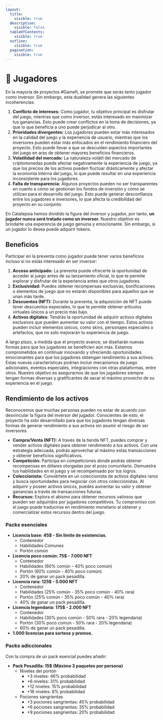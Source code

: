 ```yaml
---
layout:
  title:
    visible: true
  description:
    visible: false
  tableOfContents:
    visible: true
  outline:
    visible: true
  pagination:
    visible: true
---
```


# 🏁 Jugadores

En la mayoría de proyectos #Gamefi, se promete que serás tanto jugador como inversor. Sin embargo, esta dualidad genera las siguientes incoherencias:

1. **Conflicto de intereses:** Como jugador, tu objetivo principal es disfrutar del juego, mientras que como inversor, estás interesado en maximizar tus ganancias. Esto puede crear conflictos en la toma de decisiones, ya que lo que beneficia a uno puede perjudicar al otro.
2. **Prioridades divergentes:** Los jugadores pueden estar más interesados en la calidad del juego y la experiencia de usuario, mientras que los inversores pueden estar más enfocados en el rendimiento financiero del proyecto. Esto puede llevar a que se descuiden aspectos importantes del juego en aras de obtener mayores beneficios financieros.
3. **Volatilidad del mercado:** La naturaleza volátil del mercado de criptomonedas puede afectar negativamente la experiencia de juego, ya que los precios de los activos pueden fluctuar drásticamente y afectar la economía interna del juego, lo que puede resultar en una experiencia inconsistente para los jugadores.
4. **Falta de transparencia:** Algunos proyectos pueden no ser transparentes en cuanto a cómo se gestionan los fondos de inversión y cómo se utilizan para el desarrollo del juego. Esto puede generar desconfianza entre los jugadores e inversores, lo que afecta la credibilidad del proyecto en su conjunto.

En Catalepsia hemos dividido la figura del inversor y jugador, por tanto, **un jugador nunca será tratado como un inversor.** Nuestro objetivo es brindarte una experencia de juego genuina y emocionante. Sin embargo, si un jugador lo desea puede adquirir tokens.

## **Beneficios**

Participar en la preventa como jugador puede tener varios beneficios incluso si no estás interesado en ser inversor:

1. **Acceso anticipado:** La preventa puede ofrecerte la oportunidad de acceder al juego antes de su lanzamiento oficial, lo que te permite explorar y disfrutar de la experiencia antes que otros jugadores.
2. **Exclusividad:** Puedes obtener recompensas exclusivas, bonificaciones o elementos de juego que no estarán disponibles para aquellos que se unan más tarde.
3. **Descuentos (NFT):** Durante la preventa, la adquisición de NFT puede tener descuentos especiales, lo que te permite obtener artículos virtuales únicos a un precio más bajo.
4. **Activos digitales:** Tendrás la oportunidad de adquirir activos digitales exclusivos que pueden aumentar su valor con el tiempo. Estos activos pueden incluir elementos únicos, como skins, personajes especiales o artefactos, que no solo mejorarán tu experiencia de juego.

A largo plazo, a medida que el proyecto avance, se diseñarán nuevas formas para que los jugadores se beneficien aún más. Estamos comprometidos en continuar innovando y ofreciendo oportunidades emocionantes para que los jugadores obtengan rendimiento a sus activos. Estas nuevas características podrían incluir mecanismos de juego adicionales, eventos especiales, integraciones con otras plataformas, entre otros. Nuestro objetivo es asegurarnos de que los jugadores siempre tengan formas diversas y gratificantes de sacar el máximo provecho de su experiencia en el juego.

## **Rendimiento de los activos**

Reconocemos que muchas personas pueden no estar de acuerdo con desvincular la figura del inversor del jugador. Conscientes de esto, el proyecto ha sido desarrollado para que los jugadores tengan diversas formas de generar rendimiento a sus activos sin asumir el riesgo de ser inversores.

* **Compra/Venta (NFT):** A través de la tienda NFT, puedes comprar y vender activos digitales para obtener rendimiento a tus activos. Con una estrategia adecuada, podrás aprovechar al máximo estas transacciones y obtener beneficios significativos.
* **Competición:** Participa en competiciones donde podrás obtener recompensas en dólares otorgadas por el pozo comunitario. Demuestra tus habilidades en el juego y sé recompensado por tus logros.
* **Coleccionista:** Conviértete en un coleccionista de activos digitales raros y busca oportunidades para negociar con otros coleccionistas. Al adquirir y poseer activos únicos, puedes aumentar su valor y obtener ganancias a través de transacciones futuras.
* **Recursos:** Explora el abismo para obtener recursos valiosos que pueden ser adquiridos por jugadores competitivos. Tu compromiso con el juego puede traducirse en rendimiento monetario al obtener y comercializar estos recursos dentro del juego.

### Packs esenciales

* **Licencia base: 45$ - Sin límite de existencias.**
  * Contenedor
  * Habilidades Comunes
  * Portón común
* **Licencia poco común: 75$ - 7.000 NFT**
  * Contenedor
  * Habilidades (60% común - 40% poco común)
  * Portón (60% común - 40% poco común)
  * 20% de ganar un pack pesadilla.
* **Licencia rara: 125$ - 5.000 NFT**
  * Contenedor
  * Habilidades (25% común - 35% poco común - 40% rara)
  * Portón (25% común - 35% poco común - 40% rara)
  * 40% de ganar un pack pesadilla.
* **Licencia legendaria: 175$ - 2.000 NFT**
  * Contenedor
  * Habilidades (30% poco común - 50% rara - 20% legendaria)
  * Portón (30% poco común - 50% rara - 20% legendaria)
  * 60% de ganar un pack pesadilla.
* **1.000 licencias para sorteos y promos.**

### Packs adiccionales

Con la compra de un pack esencial puedes añadir:

* **Pack Pesadilla: 15$ (Máximo 3 paquetes por persona)**
  * Niveles del portón
    * \+3 niveles: 46% probabilidad
    * \+6 niveles: 31% probabilidad
    * \+12 niveles: 15% probabilidad
    * \+16 niveles: 8% probabilidad
  * Pociones sangrientas
    * \+3 pociones sangrientas: 45% probabilidad
    * \+6 pociones sangrientas: 35% probabilidad
    * \+9 pociones sangrientas: 20% probabilidad
